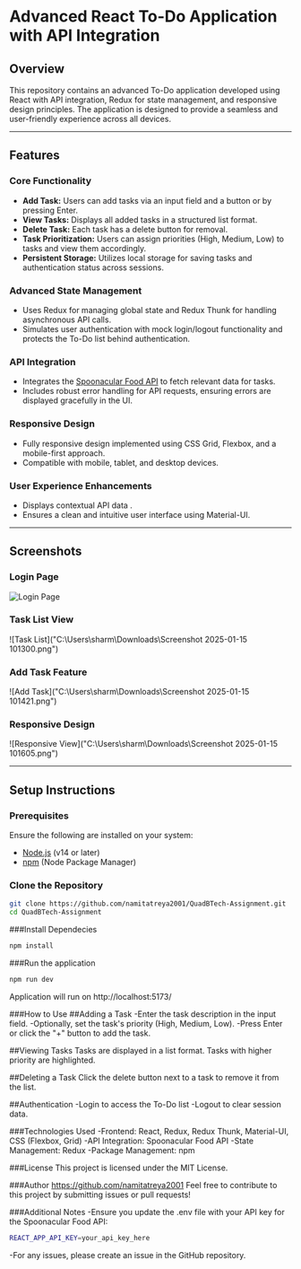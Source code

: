 # Advanced React To-Do Application with API Integration

## Overview
This repository contains an advanced To-Do application developed using React with API integration, Redux for state management, and responsive design principles. The application is designed to provide a seamless and user-friendly experience across all devices.

---

## Features

### Core Functionality
- **Add Task:** Users can add tasks via an input field and a button or by pressing Enter.
- **View Tasks:** Displays all added tasks in a structured list format.
- **Delete Task:** Each task has a delete button for removal.
- **Task Prioritization:** Users can assign priorities (High, Medium, Low) to tasks and view them accordingly.
- **Persistent Storage:** Utilizes local storage for saving tasks and authentication status across sessions.

### Advanced State Management
- Uses Redux for managing global state and Redux Thunk for handling asynchronous API calls.
- Simulates user authentication with mock login/logout functionality and protects the To-Do list behind authentication.

### API Integration
- Integrates the [Spoonacular Food API](https://spoonacular.com/food-api) to fetch relevant data for tasks.
- Includes robust error handling for API requests, ensuring errors are displayed gracefully in the UI.

### Responsive Design
- Fully responsive design implemented using CSS Grid, Flexbox, and a mobile-first approach.
- Compatible with mobile, tablet, and desktop devices.

### User Experience Enhancements
- Displays contextual API data .
- Ensures a clean and intuitive user interface using Material-UI.

---

## Screenshots

### Login Page
![Login Page]("https://ibb.co/kSN39Q2")

### Task List View
![Task List]("C:\Users\sharm\Downloads\Screenshot 2025-01-15 101300.png")

### Add Task Feature
![Add Task]("C:\Users\sharm\Downloads\Screenshot 2025-01-15 101421.png")

### Responsive Design
![Responsive View]("C:\Users\sharm\Downloads\Screenshot 2025-01-15 101605.png")

---

## Setup Instructions

### Prerequisites
Ensure the following are installed on your system:
- [Node.js](https://nodejs.org/) (v14 or later)
- [npm](https://www.npmjs.com/) (Node Package Manager)

### Clone the Repository
```bash
git clone https://github.com/namitatreya2001/QuadBTech-Assignment.git
cd QuadBTech-Assignment

```
###Install Dependecies
```bash
npm install
```
###Run the application
```bash
npm run dev
```
Application will run on http://localhost:5173/

###How to Use
##Adding a Task
-Enter the task description in the input field.
-Optionally, set the task's priority (High, Medium, Low).
-Press Enter or click the "+" button to add the task.

##Viewing Tasks
Tasks are displayed in a list format. Tasks with higher priority are highlighted.

##Deleting a Task
Click the delete button next to a task to remove it from the list.

##Authentication
-Login to access the To-Do list
-Logout to clear session data.

###Technologies Used
-Frontend: React, Redux, Redux Thunk, Material-UI, CSS (Flexbox, Grid)
-API Integration: Spoonacular Food API
-State Management: Redux
-Package Management: npm

###License
This project is licensed under the MIT License.

###Author
https://github.com/namitatreya2001
Feel free to contribute to this project by submitting issues or pull requests!

###Additional Notes
-Ensure you update the .env file with your API key for the Spoonacular Food API:
```bash
REACT_APP_API_KEY=your_api_key_here
```
-For any issues, please create an issue in the GitHub repository.


